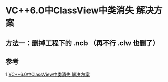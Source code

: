 # VC++6.0中ClassView中类消失 解决方案



## 方法一：删掉工程下的 .ncb （再不行 .clw 也删了）

## 参考

1.[VC++6.0中ClassView中类消失 解决方案](https://blog.csdn.net/o396032767/article/details/84695318)